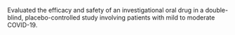 Evaluated the efficacy and safety of an investigational oral drug in a double-blind, placebo-controlled study involving patients with mild to moderate COVID-19.
